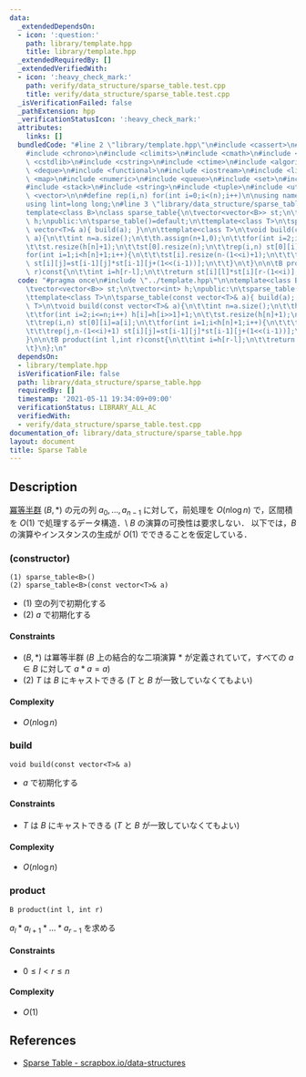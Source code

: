 ```yaml
---
data:
  _extendedDependsOn:
  - icon: ':question:'
    path: library/template.hpp
    title: library/template.hpp
  _extendedRequiredBy: []
  _extendedVerifiedWith:
  - icon: ':heavy_check_mark:'
    path: verify/data_structure/sparse_table.test.cpp
    title: verify/data_structure/sparse_table.test.cpp
  _isVerificationFailed: false
  _pathExtension: hpp
  _verificationStatusIcon: ':heavy_check_mark:'
  attributes:
    links: []
  bundledCode: "#line 2 \"library/template.hpp\"\n#include <cassert>\n#include <cctype>\n\
    #include <chrono>\n#include <climits>\n#include <cmath>\n#include <cstdio>\n#include\
    \ <cstdlib>\n#include <cstring>\n#include <ctime>\n#include <algorithm>\n#include\
    \ <deque>\n#include <functional>\n#include <iostream>\n#include <limits>\n#include\
    \ <map>\n#include <numeric>\n#include <queue>\n#include <set>\n#include <sstream>\n\
    #include <stack>\n#include <string>\n#include <tuple>\n#include <utility>\n#include\
    \ <vector>\n\n#define rep(i,n) for(int i=0;i<(n);i++)\n\nusing namespace std;\n\
    using lint=long long;\n#line 3 \"library/data_structure/sparse_table.hpp\"\n\n\
    template<class B>\nclass sparse_table{\n\tvector<vector<B>> st;\n\tvector<int>\
    \ h;\npublic:\n\tsparse_table()=default;\n\ttemplate<class T>\n\tsparse_table(const\
    \ vector<T>& a){ build(a); }\n\n\ttemplate<class T>\n\tvoid build(const vector<T>&\
    \ a){\n\t\tint n=a.size();\n\t\th.assign(n+1,0);\n\t\tfor(int i=2;i<=n;i++) h[i]=h[i>>1]+1;\n\
    \t\tst.resize(h[n]+1);\n\t\tst[0].resize(n);\n\t\trep(i,n) st[0][i]=a[i];\n\t\t\
    for(int i=1;i<h[n]+1;i++){\n\t\t\tst[i].resize(n-(1<<i)+1);\n\t\t\trep(j,n-(1<<i)+1)\
    \ st[i][j]=st[i-1][j]*st[i-1][j+(1<<(i-1))];\n\t\t}\n\t}\n\n\tB product(int l,int\
    \ r)const{\n\t\tint i=h[r-l];\n\t\treturn st[i][l]*st[i][r-(1<<i)];\n\t}\n};\n"
  code: "#pragma once\n#include \"../template.hpp\"\n\ntemplate<class B>\nclass sparse_table{\n\
    \tvector<vector<B>> st;\n\tvector<int> h;\npublic:\n\tsparse_table()=default;\n\
    \ttemplate<class T>\n\tsparse_table(const vector<T>& a){ build(a); }\n\n\ttemplate<class\
    \ T>\n\tvoid build(const vector<T>& a){\n\t\tint n=a.size();\n\t\th.assign(n+1,0);\n\
    \t\tfor(int i=2;i<=n;i++) h[i]=h[i>>1]+1;\n\t\tst.resize(h[n]+1);\n\t\tst[0].resize(n);\n\
    \t\trep(i,n) st[0][i]=a[i];\n\t\tfor(int i=1;i<h[n]+1;i++){\n\t\t\tst[i].resize(n-(1<<i)+1);\n\
    \t\t\trep(j,n-(1<<i)+1) st[i][j]=st[i-1][j]*st[i-1][j+(1<<(i-1))];\n\t\t}\n\t\
    }\n\n\tB product(int l,int r)const{\n\t\tint i=h[r-l];\n\t\treturn st[i][l]*st[i][r-(1<<i)];\n\
    \t}\n};\n"
  dependsOn:
  - library/template.hpp
  isVerificationFile: false
  path: library/data_structure/sparse_table.hpp
  requiredBy: []
  timestamp: '2021-05-11 19:34:09+09:00'
  verificationStatus: LIBRARY_ALL_AC
  verifiedWith:
  - verify/data_structure/sparse_table.test.cpp
documentation_of: library/data_structure/sparse_table.hpp
layout: document
title: Sparse Table
---
```


## Description
[冪等半群](https://en.wikipedia.org/wiki/Band_(algebra)) $(B,\ast)$ の元の列 $a_0,\ldots,a_{n-1}$ に対して，前処理を $O(n\log n)$ で，区間積を $O(1)$ で処理するデータ構造．\\
$B$ の演算の可換性は要求しない．
以下では，$B$ の演算やインスタンスの生成が $O(1)$ でできることを仮定している．

### (constructor)
```
(1) sparse_table<B>()
(2) sparse_table<B>(const vector<T>& a)
```
- (1) 空の列で初期化する
- (2) $a$ で初期化する

#### Constraints
- $(B,\ast)$ は冪等半群 ($B$ 上の結合的な二項演算 $\ast$ が定義されていて，すべての $a\in B$ に対して $a\ast a=a$)
- (2) $T$ は $B$ にキャストできる ($T$ と $B$ が一致していなくてもよい)

#### Complexity
- $O(n\log n)$

### build
```
void build(const vector<T>& a)
```
- $a$ で初期化する

#### Constraints
- $T$ は $B$ にキャストできる ($T$ と $B$ が一致していなくてもよい)

#### Complexity
- $O(n\log n)$

### product
```
B product(int l, int r)
```
$a_l\ast a_{l+1}\ast\ldots\ast a_{r-1}$ を求める

#### Constraints
- $0\le l\lt r\le n$

#### Complexity
- $O(1)$

## References
- [Sparse Table - scrapbox.io/data-structures](https://scrapbox.io/data-structures/Sparse_Table)
